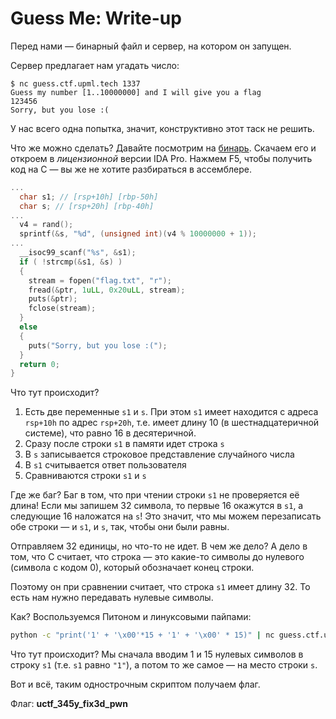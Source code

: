# Guess Me: Write-up

Перед нами — бинарный файл и сервер, на котором он запущен.

Сервер предлагает нам угадать число:

```
$ nc guess.ctf.upml.tech 1337
Guess my number [1..10000000] and I will give you a flag
123456
Sorry, but you lose :(
```

У нас всего одна попытка, значит, конструктивно этот таск не решить.

Что же можно сделать? Давайте посмотрим на [бинарь](public/binary).
Скачаем его и откроем в *лицензионной* версии IDA Pro. Нажмем F5,
чтобы получить код на C — вы же не хотите разбираться в ассемблере.

```c
...
  char s1; // [rsp+10h] [rbp-50h]
  char s; // [rsp+20h] [rbp-40h]
...
  v4 = rand();
  sprintf(&s, "%d", (unsigned int)(v4 % 10000000 + 1));
...
  __isoc99_scanf("%s", &s1);
  if ( !strcmp(&s1, &s) )
  {
    stream = fopen("flag.txt", "r");
    fread(&ptr, 1uLL, 0x20uLL, stream);
    puts(&ptr);
    fclose(stream);
  }
  else
  {
    puts("Sorry, but you lose :(");
  }
  return 0;
}
```

Что тут происходит?

1. Есть две переменные `s1` и `s`. При этом `s1` имеет находится с адреса `rsp+10h` по адрес `rsp+20h`, т.е. имеет длину 10 (в шестнадцатеричной системе), что равно 16 в десятеричной.
2. Сразу после строки `s1` в памяти идет строка `s`
3. В `s` записывается строковое представление случайного числа
4. В `s1` считывается ответ пользователя
5. Сравниваются строки `s1` и `s`

Где же баг? Баг в том, что при чтении строки `s1` не проверяется её длина! Если мы запишем 32 символа, то первые 16 окажутся в `s1`, а следующие 16 наложатся на `s`! Это значит, что мы можем перезаписать обе строки — и `s1`, и `s`, так, чтобы они были равны.

Отправляем 32 единицы, но что-то не идет. В чем же дело? А дело в том, что C считает, что строка — это какие-то символы до нулевого (символа с кодом 0), который обозначает конец строки.

Поэтому он при сравнении считает, что строка `s1` имеет длину 32. То есть нам нужно передавать нулевые символы.

Как? Воспользуемся Питоном и линуксовыми пайпами:

```bash
python -c "print('1' + '\x00'*15 + '1' + '\x00' * 15)" | nc guess.ctf.upml.tech 1337
```

Что тут происходит? Мы сначала вводим 1 и 15 нулевых символов в строку `s1` (т.е. `s1` равно `"1"`), а потом то же самое — на место строки `s`.

Вот и всё, таким однострочным скриптом получаем флаг.

Флаг: **uctf_345y_fix3d_pwn**

